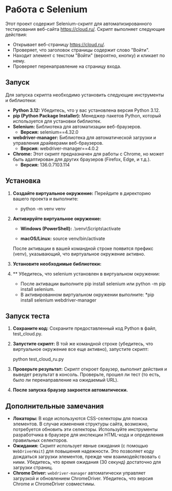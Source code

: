 # Работа с Selenium
Этот проект содержит Selenium-скрипт для автоматизированного тестирования веб-сайта https://cloud.ru/.  Скрипт выполняет следующие действия:

*   Открывает веб-страницу https://cloud.ru/.
*   Проверяет, что заголовок страницы содержит слово "Войти".
*   Находит элемент с текстом "Войти" (вероятно, кнопку) и кликает по нему.
*   Проверяет перенаправление на страницу входа.

## Запуск
Для запуска скрипта необходимо установить следующие инструменты и библиотеки:

*   **Python 3.12:**  Убедитесь, что у вас установлена версия Python 3.12.
*   **pip (Python Package Installer):**  Менеджер пакетов Python, который используется для установки библиотек.
*   **Selenium:**  Библиотека для автоматизации веб-браузеров.
    *   **Версия:** selenium==4.32.0
*   **webdriver-manager:**  Библиотека для автоматической загрузки и управления драйверами веб-браузеров.
    *   **Версия:** webdriver-manager==4.0.2
*   **Chrome:**  Этот скрипт предназначен для работы с Chrome, но может быть адаптирован для других браузеров (Firefox, Edge, и т.д.).
    *   **Версия:** 136.0.7103.114

## Установка
1. **Создайте виртуальное окружение:**
    Перейдите в директорию вашего проекта и выполните:
   * python -m venv venv

2.  **Активируйте виртуальное окружение:**

    *   **Windows (PowerShell):**
        .\venv\Scripts\activate

    *   **macOS/Linux:**
        source venv/bin/activate

    После активации в вашей командной строке появится префикс (venv), указывающий, что виртуальное окружение активно.

3.  **Установите необходимые библиотеки:**
4.  ** Убедитесь, что selenium установлен в виртуальном окружении:
    * После активации выполните pip install selenium или python -m pip install selenium.
    * В активированном виртуальном окружении выполните:
    *pip install selenium webdriver-manager

## Запуск теста

1.  **Сохраните код:** Сохраните предоставленный код Python в файл, test_cloud.py.
2.  **Запустите скрипт:**  В той же командной строке (убедитесь, что виртуальное окружение все еще активно), запустите скрипт:

    python test_cloud_ru.py

3.  **Проверьте результат:**  Скрипт откроет браузер, выполнит действия и выведет результат в консоль.  Проверьте, прошел ли тест (то есть, было ли перенаправление на ожидаемый URL).
4.  **После запуска браузер закроется автоматически.**

## Дополнительные замечания

*   **Локаторы:**  В коде используются CSS-селекторы для поиска элементов.  В случае изменения структуры сайта, возможно, потребуется обновить эти селекторы.  Используйте инструменты разработчика в браузере для инспекции HTML-кода и определения правильных селекторов.
*   **Ожидания:**  Скрипт использует явные ожидания (с помощью `WebDriverWait`) для повышения надежности.  Это позволяет коду дождаться загрузки элементов, прежде чем взаимодействовать с ними.  Убедитесь, что время ожидания (30 секунд) достаточно для загрузки страниц.
*   **Chrome Driver:** `webdriver-manager` автоматически управляет загрузкой и обновлением ChromeDriver.  Убедитесь, что версия Chrome и ChromeDriver совместимы.

